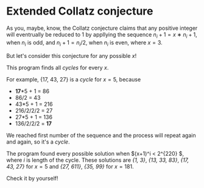 # Extended Collatz conjecture
As you, maybe, know, the Collatz conjecture claims that any positive integer will eventrually be reduced to 1 by appllying the sequence $n_i+1=x∗n_i+1$, when $n_i$ is odd, and $n_i+1=n_i/2$, when $n_i$ is even, where $x=3$.

But let's consider this conjecture for any possible $x$!

This program finds all _cycles_ for every $x$.

For example, {17, 43, 27} is a _cycle_ for $x = 5$, because
- **17***5 + 1 = 86
- 86/2 = 43
- 43*5 + 1 = 216
- 216/2/2/2 = 27
- 27*5 + 1 = 136
- 136/2/2/2 = **17**

We reached first number of the sequence and the process will repeat again and again, so it's a _cycle_.

The program found every possible solution when $(x+1)^i < 2^{220} $, where $i$ is length of the cycle.
These solutions are _{1, 3}_, _{13, 33, 83}_, _{17, 43, 27}_ for $x = 5$ and _{27, 611}_, _{35, 99}_ for $x = 181$.

Check it by yourself!
